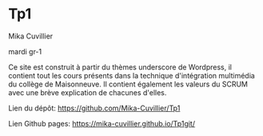 # Tp1

Mika Cuvillier

mardi gr-1

Ce site est construit à partir du thèmes underscore de Wordpress, il contient tout les
cours présents dans la technique d'intégration multimédia du collège de Maisonneuve. Il
contient également les valeurs du SCRUM avec une brève explication de chacunes d'elles.

Lien du dépôt: https://github.com/Mika-Cuvillier/Tp1

Lien Github pages: https://mika-cuvillier.github.io/Tp1git/
